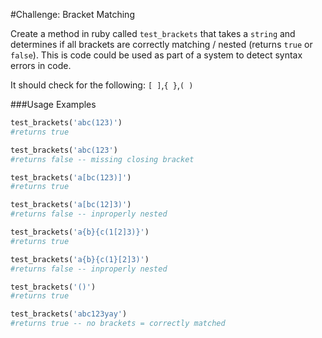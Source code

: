 #Challenge: Bracket Matching

Create a method in ruby called `test_brackets` that takes a `string` and determines if all brackets are correctly matching / nested (returns `true` or `false`). This is code could be used as part of a system to detect syntax errors in code.

It should check for the following: `[ ]`,`{ }`,`( )`

###Usage Examples

```rb
test_brackets('abc(123)')
#returns true

test_brackets('abc(123')
#returns false -- missing closing bracket

test_brackets('a[bc(123)]')
#returns true

test_brackets('a[bc(12]3)')
#returns false -- inproperly nested

test_brackets('a{b}{c(1[2]3)}')
#returns true

test_brackets('a{b}{c(1}[2]3)')
#returns false -- inproperly nested

test_brackets('()')
#returns true

test_brackets('abc123yay')
#returns true -- no brackets = correctly matched
```
